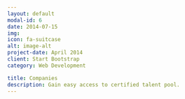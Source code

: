 ```yaml
---
layout: default
modal-id: 6
date: 2014-07-15
img:
icon: fa-suitcase
alt: image-alt
project-date: April 2014
client: Start Bootstrap
category: Web Development

title: Companies
description: Gain easy access to certified talent pool.
---
```

